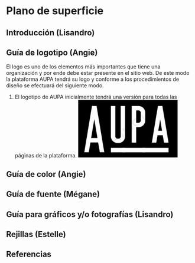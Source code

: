 # Plano de superficie

## Introducción (Lisandro)

## Guía de logotipo (Angie)
El logo es uno de los elementos más importantes que tiene una organización y por ende debe estar presente en el sitio web. De este modo la plataforma AUPA tendrá su logo y conforme a los procedimientos de diseño se efectuará del siguiente modo. 

1. El logotipo de AUPA inicialmente tendrá una versión para todas las páginas de la plataforma. 
![AUPA.png](https://github.com/DeustoPWEB2018/proyectoweb-migraciones/blob/angie-superficie/5-superficie/AUPA.png)

## Guía de color (Angie)

## Guía de fuente (Mégane)

## Guía para gráficos y/o fotografías (Lisandro)

## Rejillas (Estelle)

## Referencias